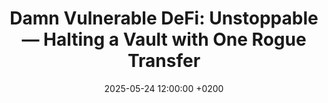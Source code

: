 ---
title: "Damn Vulnerable DeFi: Unstoppable — Halting a Vault with One Rogue Transfer"
date: 2025-05-24 12:00:00 +0200
categories: [Smart Contract Security, Damn Vulnerable DeFi]
tags: [web3, smart-contracts, solidity, ctfs, damn-vulnerable-defi]
media_subpath: /assets/img/smart-contracts/unstoppable/
description: "How I break a lending vault by sending a single rogue token transfer, throwing off its internal accounting and halting all future loans."
image:
  path: unstoppable.jpg
---